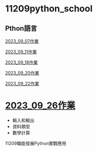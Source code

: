 # __11209python_school__
## Pthon語言
[2023_09_07作業](./資料夾1/README.md)

[2023_09_11作業](./lesson5.ipynb)

[2023_09_18作業](./lesson6_作業.ipynb)

[2023_09_20作業](./lesson7_1.ipynb)

[2023_09_22作業](./lesson8_作業.ipynb)
# [2023_09_26作業](./lesson11.ipynb)



- 輸入和輸出
- 資料類型
- 數學計算


11209職能發展Python實戰應用
